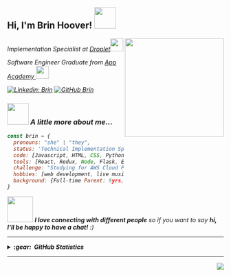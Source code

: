 <h2> Hi, I'm Brin Hoover! <img src="https://media.giphy.com/media/mGcNjsfWAjY5AEZNw6/giphy.gif" width="50"></h2>
<img align='right' src="https://res.cloudinary.com/degkakjou/image/upload/v1670457971/output-onlinegiftools_hcwvrc.gif" width="230">
<p><em>Implementation Specialist at <a href="https://droplet.io/">Droplet</a><img src="https://res.cloudinary.com/degkakjou/image/upload/v1677358789/droplet_dit9yj.png" width="30">
<p><em>Software Engineer Graduate from <a href="https://www.appacademy.io/">App Academy </a><img src="https://media.giphy.com/media/fYSnHlufseco8Fh93Z/giphy.gif" width="30">
<!--   <img src="https://media.giphy.com/media/WUlplcMpOCEmTGBtBW/giphy.gif" width="30">  -->
</em></p>

[![Linkedin: Brin](https://img.shields.io/badge/-TheBabblingBrin-blue?style=flat-square&logo=Linkedin&logoColor=white&link=https://www.linkedin.com/in/brin-hoover-6a3584251/)](https://www.linkedin.com/in/brin-hoover-6a3584251/)
[![GitHub Brin](https://img.shields.io/github/followers/TheBabblingBrin?label=follow&style=social)](https://github.com/TheBabblingBrin)


### <img src="https://media.giphy.com/media/VgCDAzcKvsR6OM0uWg/giphy.gif" width="50"> A little more about me...  



```javascript
const brin = {
  pronouns: "she" | "they",
  status: 'Technical Implementation Specialist',
  code: [Javascript, HTML, CSS, Python, SQL],
  tools: [React, Redux, Node, Flask, Express, SQLAlchemy, SQLite3],
  challenge: "Studying for AWS Cloud Practitioner and learning Typescript through executeprogram",
  hobbies: [web development, live music, DnD, hiking],
  background: {Full-time Parent: 9yrs, USAF Veteran: 8yrs, Coding: 1yr}
}
```

<img src="https://media.giphy.com/media/LnQjpWaON8nhr21vNW/giphy.gif" width="60"> <em><b>I love connecting with different people</b> so if you want to say <b>hi, I'll be happy to have a chat!</b> :)</em>

---

<details>
  <summary><b>:gear: &nbsp;GitHub Statistics</b></summary>
  <br/>
    <p align="center">
        <img height="137px" src="https://github-readme-streak-stats.herokuapp.com/?user=TheBabblingBrin&hide_border=true&theme=nightowl" />
    </p>
    <p align="center">
        <img height="137px" src="https://github-readme-stats.vercel.app/api?username=TheBabblingBrin&hide_title=true&hide_border=true&show_icons=true&include_all_commits=true&count_private=true&line_height=21&theme=nightowl" /> <img height="137px" src="https://github-readme-stats.vercel.app/api/top-langs/?username=TheBabblingBrin&hide=html&hide_title=true&hide_border=true&layout=compact&langs_count=8&theme=nightowl" />
    </p>
</details>

<hr/>

<p align="right">
<img src="https://komarev.com/ghpvc/?username=TheBabblingBrin&style=plastic&label=Views"><img>
</p>

